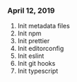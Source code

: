 ### April 12, 2019

1. Init metadata files
2. Init npm
3. Init prettier
4. Init editorconfig
5. Init eslint
6. Init git hooks
7. Init typescript
